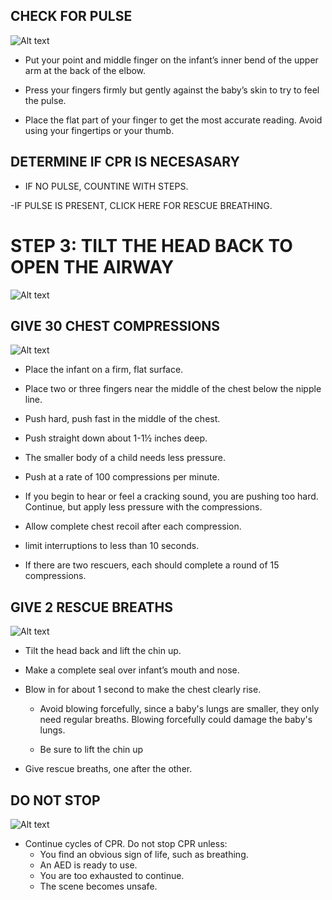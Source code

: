 ## CHECK FOR PULSE

![Alt text](/Images/InfantShock/infantShock5.jpg)

- Put your point and middle finger on the infant’s inner bend of the upper arm at the back of the elbow.

- Press your fingers firmly but gently against the baby’s skin to try to feel the pulse.

- Place the flat part of your finger to get the most accurate reading. Avoid using your fingertips or your thumb.

## DETERMINE IF CPR IS NECESASARY

- IF NO PULSE, COUNTINE WITH STEPS.

-IF PULSE IS PRESENT, CLICK HERE FOR RESCUE BREATHING.

# STEP 3: TILT THE HEAD BACK TO OPEN THE AIRWAY

![Alt text](/Images/AdultCPR/adultCPR14.jpg)

## GIVE 30 CHEST COMPRESSIONS

![Alt text](/Images/InfantCPR/infantCPR19.jpg)

- Place the infant on a firm, flat surface.

- Place two or three fingers near the middle of the chest below the nipple line.

- Push hard, push fast in the middle of the chest.

- Push straight down about 1-1½ inches
  deep.

- The smaller body of a child needs less pressure.

- Push at a rate of 100 compressions per minute.

- If you begin to hear or feel a cracking sound, you are pushing too hard. Continue, but apply less pressure with the compressions.

- Allow complete chest recoil after each compression.

- limit interruptions to less than 10 seconds.

- If there are two rescuers, each should complete a round of 15 compressions.

## GIVE 2 RESCUE BREATHS

![Alt text](/Images/InfantCPR/infantCPR20.jpg)

- Tilt the head back and lift the chin up.

- Make a complete seal
  over infant’s mouth and nose.

- Blow in for about 1 second to
  make the chest clearly rise.

  - Avoid blowing forcefully, since a baby's lungs are smaller, they only need regular breaths. Blowing forcefully could damage the baby's lungs.

  - Be sure to lift the chin up

- Give rescue breaths, one after
  the other.

## DO NOT STOP

![Alt text](/Images/InfantCPR/infantCPR21.jpg)

- Continue cycles of CPR. Do not stop CPR unless:
  - You find an obvious sign of life,
    such as breathing.
  - An AED is ready to use.
  - You are too exhausted to continue.
  - The scene becomes unsafe.
